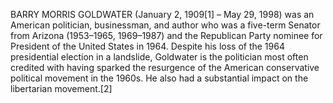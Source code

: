 BARRY MORRIS GOLDWATER (January 2, 1909[1] – May 29, 1998) was an American politician, businessman, and author who was a five-term Senator from Arizona (1953–1965, 1969–1987) and the Republican Party nominee for President of the United States in 1964. Despite his loss of the 1964 presidential election in a landslide, Goldwater is the politician most often credited with having sparked the resurgence of the American conservative political movement in the 1960s. He also had a substantial impact on the libertarian movement.[2]
